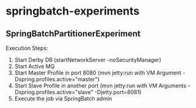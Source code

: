 springbatch-experiments
=======================
SpringBatchPartitionerExperiment
--------------------------------
Execution Steps:

1. Start Derby DB (startNetworkServer -noSecurityManager)
2. Start Active MQ
3. Start Master Profile in port 8080 (mvn jetty:run with VM Argument -Dspring.profiles.active="master")
4. Start Slave Profile in another port (mvn jetty:run with VM Arguments -Dspring.profiles.active="slave" -Djetty.port=8081)
5. Execute the job via SpringBatch admin
